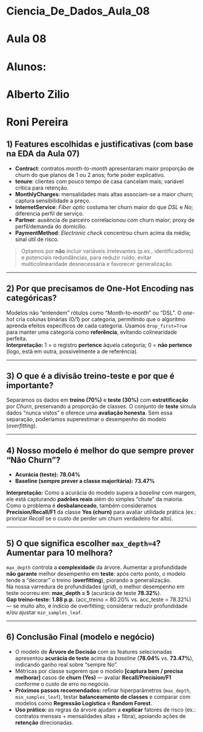 # Ciencia_De_Dados_Aula_08
# Aula 08 
# Alunos:
# Alberto Zilio
# Roni Pereira

## 1) Features escolhidas e justificativas (com base na EDA da Aula 07)
- **Contract**: contratos *month-to-month* apresentaram maior proporção de churn do que planos de 1 ou 2 anos; forte poder explicativo.
- **tenure**: clientes com pouco tempo de casa cancelam mais; variável crítica para retenção.
- **MonthlyCharges**: mensalidades mais altas associam-se a maior churn; captura sensibilidade a preço.
- **InternetService**: *Fiber optic* costuma ter churn maior do que *DSL* e *No*; diferencia perfil de serviço.
- **Partner**: ausência de parceiro correlacionou com churn maior; proxy de perfil/demanda do domicílio.
- **PaymentMethod**: *Electronic check* concentrou churn acima da média; sinal útil de risco.

> Optamos por **não** incluir variáveis irrelevantes (p.ex., identificadores) e potenciais redundâncias, para reduzir ruído, evitar multicolinearidade desnecessária e favorecer generalização.

---

## 2) Por que precisamos de One-Hot Encoding nas categóricas?
Modelos não “entendem” rótulos como “Month-to-month” ou “DSL”. O *one-hot* cria colunas binárias (0/1) por categoria, permitindo que o algoritmo aprenda efeitos específicos de cada categoria. Usamos `drop_first=True` para manter uma categoria como **referência**, evitando colinearidade perfeita.  
**Interpretação:** 1 = o registro **pertence** àquela categoria; 0 = **não pertence** (logo, está em outra, possivelmente a de referência).

---

## 3) O que é a divisão treino-teste e por que é importante?
Separamos os dados em **treino (70%)** e **teste (30%)** com **estratificação** por *Churn*, preservando a proporção de classes. O conjunto de **teste** simula dados “nunca vistos” e oferece uma **avaliação honesta**. Sem essa separação, poderíamos superestimar o desempenho do modelo (*overfitting*).

---

## 4) Nosso modelo é melhor do que sempre prever “Não Churn”?
- **Acurácia (teste):** **78.04%**
- **Baseline (sempre prever a classe majoritária):** **73.47%**

**Interpretação:** Como a acurácia do modelo supera a *baseline* com margem, ele está capturando **padrões reais** além do simples “chute” da maioria. Como o problema é **desbalanceado**, também consideramos **Precision/Recall/F1** da classe **Yes (churn)** para avaliar utilidade prática (ex.: priorizar *Recall* se o custo de perder um churn verdadeiro for alto).

---

## 5) O que significa escolher `max_depth=4`? Aumentar para 10 melhora?
`max_depth` controla a **complexidade** da árvore. Aumentar a profundidade **não garante** melhor desempenho em **teste**: após certo ponto, o modelo tende a “decorar” o treino (**overfitting**), piorando a generalização.  
Na nossa varredura de profundidades (*grid*), o melhor desempenho em teste ocorreu em: **max_depth = 5** (acurácia de teste **78.32%**).  
**Gap treino–teste:** **1.88 p.p.** (acc_treino = 80.20% vs. acc_teste = 78.32%) — se muito alto, é indício de overfitting; considerar reduzir profundidade e/ou ajustar `min_samples_leaf`.

---

## 6) Conclusão Final (modelo e negócio)
- O modelo de **Árvore de Decisão** com as features selecionadas apresentou **acurácia de teste** acima da *baseline* (**78.04%** vs. **73.47%**), indicando ganho real sobre “sempre No”.  
- Métricas por classe sugerem que o modelo **[captura bem / precisa melhorar]** casos de **churn (Yes)** — avaliar **Recall/Precision/F1** conforme o custo de erro no negócio.  
- **Próximos passos recomendados:** refinar hiperparâmetros (`max_depth`, `min_samples_leaf`), testar **balanceamento de classes** e comparar com modelos como **Regressão Logística** e **Random Forest**.  
- **Uso prático:** as regras da árvore ajudam a **explicar** fatores de risco (ex.: contratos mensais + mensalidades altas + fibra), apoiando ações de **retenção** direcionadas.
